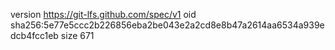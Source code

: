 version https://git-lfs.github.com/spec/v1
oid sha256:5e77e5ccc2b226856eba2be043e2a2cd8e8b47a2614aa6534a939edcb4fcc1eb
size 671
